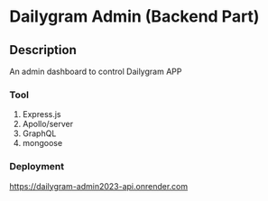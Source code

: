 # Dailygram Admin (Backend Part)

## Description
An admin dashboard to control Dailygram APP

### Tool 
1. Express.js
2. Apollo/server
3. GraphQL
4. mongoose

### Deployment
https://dailygram-admin2023-api.onrender.com
